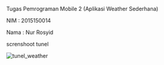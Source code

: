 Tugas Pemrograman Mobile 2 (Aplikasi Weather Sederhana)

NIM     : 2015150014

Nama    : Nur Rosyid

screnshoot tunel

![tunel_weather](https://user-images.githubusercontent.com/38196989/49710523-8d2cef80-fc6c-11e8-97e8-d175f694dec6.png)


